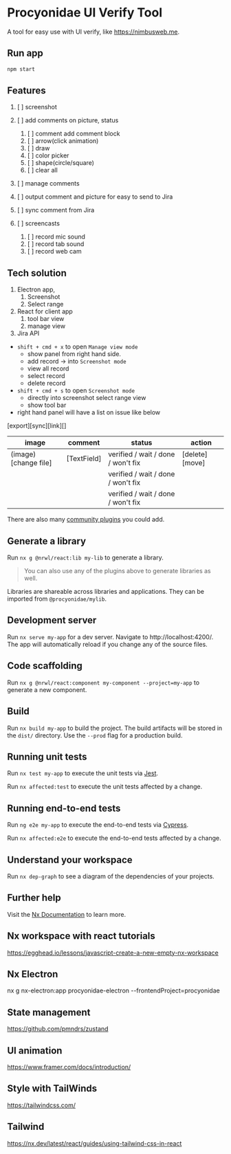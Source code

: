 # Procyonidae UI Verify Tool

A tool for easy use with UI verify, like https://nimbusweb.me.

## Run app

```bash
npm start
```

## Features

1. [ ] screenshot
2. [ ] add comments on picture, status

   1. [ ] comment add comment block
   2. [ ] arrow(click animation)
   3. [ ] draw
   4. [ ] color picker
   5. [ ] shape(circle/square)
   6. [ ] clear all

3. [ ] manage comments
4. [ ] output comment and picture for easy to send to Jira
5. [ ] sync comment from Jira
6. [ ] screencasts

   1. [ ] record mic sound
   2. [ ] record tab sound
   3. [ ] record web cam

## Tech solution

1. Electron app,
   1. Screenshot
   2. Select range
2. React for client app
   1. tool bar view
   2. manage view
3. Jira API

- `shift + cmd + x` to open `Manage view mode`
  - show panel from right hand side.
  - add record -> into `Screenshot mode`
  - view all record
  - select record
  - delete record
- `shift + cmd + s` to open `Screenshot mode`
  - directly into screenshot select range view
  - show tool bar
- right hand panel will have a list on issue like below

[export][sync][link][]

| image                | comment     | status                             | action         |
| -------------------- | ----------- | ---------------------------------- | -------------- |
| (image)[change file] | [TextField] | verified / wait / done / won't fix | [delete][move] |
|                      |             | verified / wait / done / won't fix |                |
|                      |             | verified / wait / done / won't fix |                |

There are also many [community plugins](https://nx.dev/community) you could add.

## Generate a library

Run `nx g @nrwl/react:lib my-lib` to generate a library.

> You can also use any of the plugins above to generate libraries as well.

Libraries are shareable across libraries and applications. They can be imported from `@procyonidae/mylib`.

## Development server

Run `nx serve my-app` for a dev server. Navigate to http://localhost:4200/. The app will automatically reload if you change any of the source files.

## Code scaffolding

Run `nx g @nrwl/react:component my-component --project=my-app` to generate a new component.

## Build

Run `nx build my-app` to build the project. The build artifacts will be stored in the `dist/` directory. Use the `--prod` flag for a production build.

## Running unit tests

Run `nx test my-app` to execute the unit tests via [Jest](https://jestjs.io).

Run `nx affected:test` to execute the unit tests affected by a change.

## Running end-to-end tests

Run `ng e2e my-app` to execute the end-to-end tests via [Cypress](https://www.cypress.io).

Run `nx affected:e2e` to execute the end-to-end tests affected by a change.

## Understand your workspace

Run `nx dep-graph` to see a diagram of the dependencies of your projects.

## Further help

Visit the [Nx Documentation](https://nx.dev) to learn more.

## Nx workspace with react tutorials

https://egghead.io/lessons/javascript-create-a-new-empty-nx-workspace

## Nx Electron

nx g nx-electron:app procyonidae-electron --frontendProject=procyonidae

## State management

https://github.com/pmndrs/zustand

## UI animation

https://www.framer.com/docs/introduction/

## Style with TailWinds

https://tailwindcss.com/

## Tailwind

https://nx.dev/latest/react/guides/using-tailwind-css-in-react
